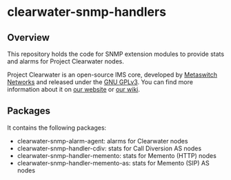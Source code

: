 clearwater-snmp-handlers
========================

Overview
--------

This repository holds the code for SNMP extension modules to provide stats and alarms for Project Clearwater nodes.

Project Clearwater is an open-source IMS core, developed by [Metaswitch Networks](http://www.metaswitch.com) and released under the [GNU GPLv3](http://www.projectclearwater.org/download/license/). You can find more information about it on [our website](http://www.projectclearwater.org/) or [our wiki](http://clearwater.readthedocs.org/en/latest/).

Packages
--------

It contains the following packages:

* clearwater-snmp-alarm-agent: alarms for Clearwater nodes
* clearwater-snmp-handler-cdiv: stats for Call Diversion AS nodes
* clearwater-snmp-handler-memento: stats for Memento (HTTP) nodes
* clearwater-snmp-handler-memento-as: stats for Memento (SIP) AS nodes

